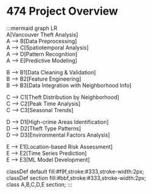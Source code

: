 # 474 Project Overview


:::mermaid
graph LR  
  A[Vancouver Theft Analysis]  
  A --> B[Data Preprocessing]  
  A --> C[Spatiotemporal Analysis]  
  A --> D[Pattern Recognition]  
  A --> E[Predictive Modeling]  

  B --> B1[Data Cleaning & Validation]  
  B --> B2[Feature Engineering]  
  B --> B3[Data Integration with Neighborhood Info]  

  C --> C1[Theft Distribution by Neighborhood]  
  C --> C2[Peak Time Analysis]  
  C --> C3[Seasonal Trends]  

  D --> D1[High-crime Areas Identification]  
  D --> D2[Theft Type Patterns]  
  D --> D3[Environmental Factors Analysis]  

  E --> E1[Location-based Risk Assessment]  
  E --> E2[Time Series Prediction]  
  E --> E3[ML Model Development]  

  classDef default fill:#f9f,stroke:#333,stroke-width:2px;  
  classDef section fill:#bbf,stroke:#333,stroke-width:2px;  
  class A,B,C,D,E section;
:::